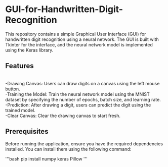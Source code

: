 # GUI-for-Handwritten-Digit-Recognition
This repository contains a simple Graphical User Interface (GUI) for handwritten digit recognition using a neural network. The GUI is built with Tkinter for the interface, and the neural network model is implemented using the Keras library.

## Features
<br> -Drawing Canvas: Users can draw digits on a canvas using the left mouse button.
<br> -Training the Model: Train the neural network model using the MNIST dataset by specifying the number of epochs, batch size, and learning rate.
<br> -Prediction: After drawing a digit, users can predict the digit using the trained model.
<br> -Clear Canvas: Clear the drawing canvas to start fresh.

## Prerequisites
Before running the application, ensure you have the required dependencies installed. You can install them using the following command:

'''bash
pip install numpy keras Pillow
'''
